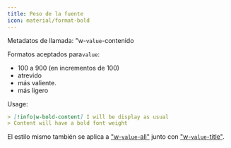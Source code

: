 ```yaml
---
title: Peso de la fuente
icon: material/format-bold
---
```


Metadatos de llamada: "w-`value`-contenido

Formatos aceptados para`value`:
- 100 a 900 (en incrementos de 100)
- atrevido
- más valiente.
- más ligero

Usage:
```md
> [!info|w-bold-content] I will be display as usual
> Content will have a bold font weight
```

El estilo mismo también se aplica a ["w-`value`-all"](../combined-styling/page-24.md) junto con ["w-`value`-title"](../title-styling/page-24.md).